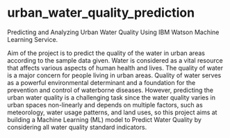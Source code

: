 # urban_water_quality_prediction
Predicting and Analyzing Urban Water Quality Using IBM Watson Machine Learning Service.

Aim of the project is to predict the quality of the water in urban areas according to the
sample data given. Water is considered as a vital resource that affects various aspects of human
health and lives. The quality of water is a major concern for people living in urban areas. Quality
of water serves as a powerful environmental determinant and a foundation for the prevention and
control of waterborne diseases. However, predicting the urban water quality is a challenging task
since the water quality varies in urban spaces non-linearly and depends on multiple factors, such
as meteorology, water usage patterns, and land uses, so this project aims at building a Machine
Learning (ML) model to Predict Water Quality by considering all water quality standard
indicators.
